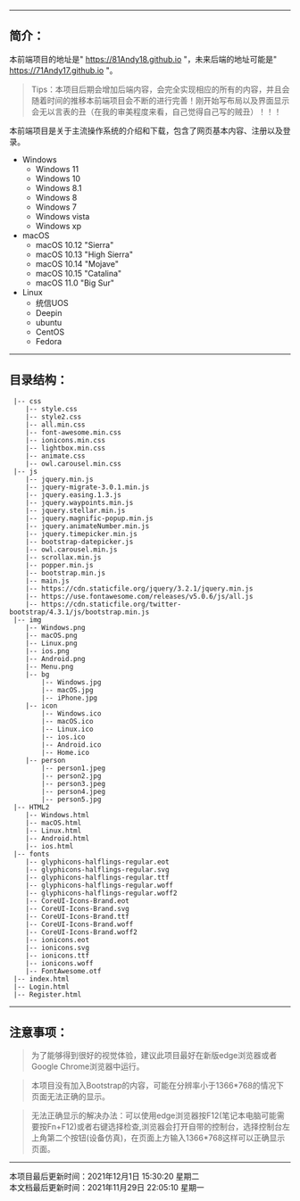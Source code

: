 
---

简介：
---

本前端项目的地址是" https://81Andy18.github.io "，未来后端的地址可能是" https://71Andy17.github.io "。

> Tips：本项目后期会增加后端内容，会完全实现相应的所有的内容，并且会随着时间的推移本前端项目会不断的进行完善！刚开始写布局以及界面显示会无以言表的丑（在我的审美程度来看，自己觉得自己写的贼丑）！！！

本前端项目是关于主流操作系统的介绍和下载，包含了网页基本内容、注册以及登录。

* Windows
    * Windows 11
    * Windows 10
    * Windows 8.1
    * Windows 8
    * Windows 7
    * Windows vista
    * Windows xp
* macOS
    * macOS 10.12 "Sierra"
    * macOS 10.13 "High Sierra"
    * macOS 10.14 "Mojave"
    * macOS 10.15 "Catalina"
    * macOS 11.0 "Big Sur"
* Linux
    * 统信UOS
    * Deepin
    * ubuntu
    * CentOS
    * Fedora


---
目录结构：
---
```
 |-- css
    |-- style.css
    |-- style2.css
    |-- all.min.css
    |-- font-awesome.min.css
    |-- ionicons.min.css
    |-- lightbox.min.css
    |-- animate.css
    |-- owl.carousel.min.css
 |-- js
    |-- jquery.min.js
    |-- jquery-migrate-3.0.1.min.js
    |-- jquery.easing.1.3.js
    |-- jquery.waypoints.min.js
    |-- jquery.stellar.min.js
    |-- jquery.magnific-popup.min.js
    |-- jquery.animateNumber.min.js
    |-- jquery.timepicker.min.js
    |-- bootstrap-datepicker.js
    |-- owl.carousel.min.js
    |-- scrollax.min.js
    |-- popper.min.js
    |-- bootstrap.min.js
    |-- main.js
    |-- https://cdn.staticfile.org/jquery/3.2.1/jquery.min.js
    |-- https://use.fontawesome.com/releases/v5.0.6/js/all.js
    |-- https://cdn.staticfile.org/twitter-bootstrap/4.3.1/js/bootstrap.min.js
 |-- img
    |-- Windows.png
    |-- macOS.png
    |-- Linux.png
    |-- ios.png
    |-- Android.png
    |-- Menu.png
    |-- bg
        |-- Windows.jpg
        |-- macOS.jpg
        |-- iPhone.jpg        
    |-- icon
        |-- Windows.ico
        |-- macOS.ico
        |-- Linux.ico
        |-- ios.ico
        |-- Android.ico
        |-- Home.ico
    |-- person
        |-- person1.jpeg
        |-- person2.jpg
        |-- person3.jpeg
        |-- person4.jpeg
        |-- person5.jpg        
 |-- HTML2
    |-- Windows.html
    |-- macOS.html
    |-- Linux.html
    |-- Android.html
    |-- ios.html
 |-- fonts
    |-- glyphicons-halflings-regular.eot
    |-- glyphicons-halflings-regular.svg
    |-- glyphicons-halflings-regular.ttf
    |-- glyphicons-halflings-regular.woff
    |-- glyphicons-halflings-regular.woff2
    |-- CoreUI-Icons-Brand.eot
    |-- CoreUI-Icons-Brand.svg
    |-- CoreUI-Icons-Brand.ttf
    |-- CoreUI-Icons-Brand.woff
    |-- CoreUI-Icons-Brand.woff2
    |-- ionicons.eot
    |-- ionicons.svg
    |-- ionicons.ttf
    |-- ionicons.woff
    |-- FontAwesome.otf
 |-- index.html
 |-- Login.html
 |-- Register.html
```
---
注意事项：
---
>为了能够得到很好的视觉体验，建议此项目最好在新版edge浏览器或者Google Chrome浏览器中运行。

>本项目没有加入Bootstrap的内容，可能在分辨率小于1366*768的情况下页面无法正确的显示。

>无法正确显示的解决办法：可以使用edge浏览器按F12(笔记本电脑可能需要按Fn+F12)或者右键选择检查,浏览器会打开自带的控制台，选择控制台左上角第二个按钮(设备仿真)，在页面上方输入1366*768这样可以正确显示页面。
---
本项目最后更新时间：2021年12月1日 15:30:20 星期二<br>
本文档最后更新时间：2021年11月29日 22:05:10 星期一<br><br>
